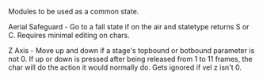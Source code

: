 Modules to be used as a common state.

Aerial Safeguard - Go to a fall state if on the air and statetype returns S or C. Requires minimal editing on chars.

Z Axis - Move up and down if a stage's topbound or botbound parameter is not 0. If up or down is pressed after being released from 1 to 11 frames, the char will do the action it would normally do. Gets ignored if vel z isn't 0.
